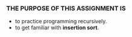 ### THE PURPOSE OF THIS ASSIGNMENT IS
 - to practice programming recursively.
 - to get familiar with **insertion sort**.
